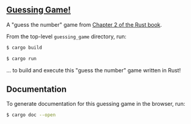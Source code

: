 ## [Guessing Game!](https://doc.rust-lang.org/book/ch02-00-guessing-game-tutorial.html)

A "guess the number" game from [Chapter 2 of the Rust book](https://doc.rust-lang.org/book/ch02-00-guessing-game-tutorial.html).

From the top-level `guessing_game` directory, run:

```bash
$ cargo build

$ cargo run
```

... to build and execute this "guess the number" game written in Rust!

## Documentation

To generate documentation for this guessing game in the browser, run:

```bash
$ cargo doc --open
```
